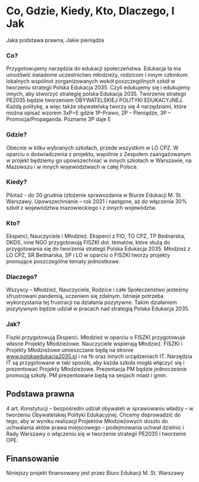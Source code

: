 # Co, Gdzie, Kiedy, Kto, Dlaczego, I Jak

Jaka podstawa prawna, Jakie pieniądze

### Co? 
Przygotowujemy narzędzia do edukacji społeczeństwa. Edukacja ta ma umożliwić
świadome uczestnictwo młodzieży, rodzicom i innym członkom lokalnych wspólnot
zorganizowanych wokół poszczególnych szkół w tworzeniu strategii Polska Edukacja 2035.
Czyli edukujemy się i edukujemy innych, aby stworzyć strategię polska Edukacja 2035.
Tworzenie strategii PE2035 będzie tworzeniem OBYWATELSKIEJ POLITYKI EDUKACYJNEJ.
Każdą politykę, a więc także obywatelską tworzy się 4 narzędziami, które można opisać
wzorem 3xP=E gdzie 1P-Prawo, 2P – Pieniądze, 3P – Promocja/Propaganda. Poznanie 3P
daje E

### Gdzie? 
Obecnie w kilku wybranych szkołach, przede wszystkim w LO CPZ. W oparciu o
doświadczenia z projektu, wspólnie z Zespołem zaangażowanym w projekt będziemy go
upowszechniać w innych szkołach w Warszawie, na Mazowszu i w innych województwach w
całej Polsce.

### Kiedy? 
Pilotaż - do 30 grudnia (złożenie sprawozdania w Biurze Edukacji M. St. Warszawy.
Upowszechnianie – rok 2021 i następne, aż do włączenia 30% szkół z województwa
mazowieckiego i z innych województw.

### Kto? 
Eksperci, Nauczyciele i Młodzież. Eksperci z FIO, TO CPZ, TP Bednarska, DKDS, inne NGO
przygotowują FISZKI dot. tematów, które służą do przygotowania się do tworzenia strategii
Polska Edukacja 2035. Młodzież z LO CPZ, SR Bednarska, SP i LO w oparciu o FISZKI tworzy
projekty promujące poszczególne tematy jednostkowe.

### Dlaczego? 
Wszyscy – Młodzież, Nauczyciele, Rodzice i całe Społeczeństwo jesteśmy
sfrustrowani pandemią, uczeniem się zdalnym. Istnieje potrzeba wykorzystania tej frustracji
na działania pozytywne. Takim działaniem pozytywnym będzie udział w pracach nad strategią
Polska Edukacja 2035.

### Jak? 
Fiszki przygotowują Eksperci. Młodzież w oparciu o FISZKI przygotowuje własne Projekty
Młodzieżowe. Nauczyciele wspierają Młodzież. FISZKI i Projekty Młodzieżowe umieszczane
będą na stronie www.polskaedukacja2035.pl i na fb oraz innych urządzeniach IT. Narzędzia IT
są przygotowane w taki sposób, aby każda szkoła mogła włączyć się i prezentować Projekty
Młodzieżowe. Prezentacja PM będzie jednocześnie promocją szkoły. PM prezentowane będą
na sesjach miast i gmin.

## Podstawa prawna 
4 art. Konstytucji – bezpośredni udział obywateli w sprawowaniu władzy
– w tworzeniu Obywatelskiej Polityki Edukacyjnej. Chcemy doprowadzić do tego, aby w
wyniku realizacji Projektów Młodzieżowych doszło do uchwalania aktów prawa miejscowego
– podejmowania uchwał dzielnic i Rady Warszawy o włączeniu się w tworzenie strategii
PE2035 i tworzenie OPE.

## Finansowanie
Niniejszy projekt finansowany jest przez Biuro Edukacji M. St. Warszawy
